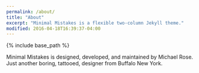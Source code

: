 ```yaml
---
permalink: /about/
title: "About"
excerpt: "Minimal Mistakes is a flexible two-column Jekyll theme."
modified: 2016-04-18T16:39:37-04:00
---
```


{% include base_path %}



Minimal Mistakes is designed, developed, and maintained by Michael Rose. Just another boring, tattooed, designer from Buffalo New York.
